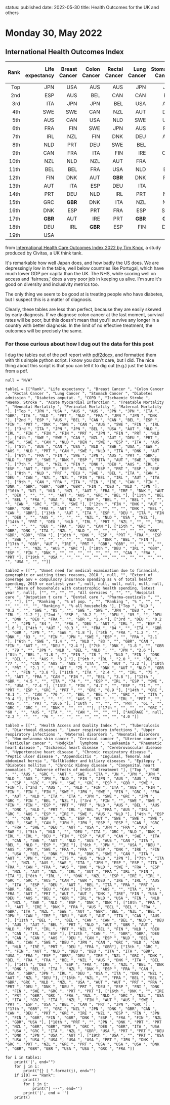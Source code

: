 status: published
date: 2022-05-30
title: Health Outcomes for the UK and others

# Monday 30, May 2022

## International Health Outcomes Index

|Rank | Life expectancy  | Breast Cancer  | Colon Cancer  | Rectal Cancer  | Lung Cancer  | Stomach Cancer  | Diabetes admission  | Diabetes amputat.  | COPD  | Ischaemic Stroke  | Haemo. Stroke  | Acute Myocardial Infarction  | Treatable Mortality  | Neonatal Mortality  | Perinatal Mortality  | Maternal Mortality  | 
| ---:| ---:| ---:| ---:| ---:| ---:| ---:| ---:| ---:| ---:| ---:| ---:| ---:| ---:| ---:| ---:| ---:|
|Top  | JPN  | USA  | AUS  | AUS  | JPN  | JPN  | ITA  | **GBR** | ITA  | NLD  | PRT  | NLD  | FRA  | JPN  | JPN  | DNK  | 
|2nd  | ESP  | AUS  | BEL  | CAN  | CAN  | BEL  | ESP  | FIN  | PRT  | DNK  | SWE  | CAN  | AUS  | SWE  | FIN  | IRL  | 
|3rd  | ITA  | JPN  | JPN  | BEL  | USA  | AUT  | NLD  | IRL  | FIN  | FIN  | FIN  | PRT  | JPN  | FIN  | PRT  | NLD  | 
|4th  | SWE  | SWE  | CAN  | NZL  | AUT  | DEU  | PRT  | SWE  | SWE  | CAN  | NLD  | DEN  | SWE  | ESP  | ITA  | AUS  | 
|5th  | AUS  | CAN  | USA  | NLD  | SWE  | USA  | SWE  | AUS  | NLD  | PRT  | CAN  | SWE  | NLD  | ITA  | DNK  | AUT  | 
|6th  | FRA  | FIN  | SWE  | JPN  | AUS  | PRT  | **GBR** | NLD  | ESP  | SWE  | DNK  | ESP  | ITA  | AUT  | SWE  | DEU  | 
|7th  | IRL  | NZL  | FIN  | DNK  | DEU  | AUS  | IRL  | ESP  | AUT  | ESP  | ESP  | NZL  | ESP  | PRT  | ESP  | ESP  | 
|8th  | NLD  | PRT  | DEU  | SWE  | BEL  | ITA  | CAN  | DEU  | CAN  | NZL  | NZL  | FIN  | BEL  | IRL  | AUT  | ITA  | 
|9th  | CAN  | FRA  | ITA  | FIN  | IRE  | CAN  | FIN  | DNK  | **GBR** | **GBR** | **GBR** | **GBR** | FIN  | DEU  | NLD  | JPN  | 
|10th  | NZL  | NLD  | NZL  | AUT  | FRA  | IRE  | DNK  | AUT  | DEU  |  |  |  | AUT  | AUS  | GRC  | BEL  | 
|11th  | BEL  | BEL  | FRA  | USA  | NLD  | ESP  | BEL  |  | BEL  |  |  |  | CAN  | GRC  | IRL  | SWE  | 
|12th  | FIN  | DNK  | AUT  | **GBR** | DNK  | FRA  | AUT  |  | DNK  |  |  |  | DNK  | BEL  | CAN  | **GBR** | 
|13th  | AUT  | ITA  | ESP  | DEU  | ITA  | FIN  | DEU  |  | AUS  |  |  |  | NZL  | NLD  | USA  | NZL  | 
|14th  | PRT  | DEU  | NLD  | IRL  | PRT  | NZL  |  |  | IRL  |  |  |  | DEU  | FRA  | DEU  | CAN  | 
|15th  | GRC  | **GBR** | DNK  | ITA  | NZL  | NLD  |  |  |  |  |  |  | **GBR** | **GBR** | **GBR** | FRA  | 
|16th  | DNK  | ESP  | PRT  | FRA  | ESP  | SWE  |  |  |  |  |  |  | USA  | DNK  | BEL  | FIN  | 
|17th  | **GBR** | AUT  | IRE  | PRT  | **GBR** | **GBR** |  |  |  |  |  |  |  | NZL  | AUS  | GRC  | 
|18th  | DEU  | IRL  | **GBR** | ESP  | FIN  | DNK  |  |  |  |  |  |  |  | CAN  | FRA  | PRT  | 
|19th  | USA  |  |  |  |  |  |  |  |  |  |  |  |  | USA  |  |  | 

from [International Health Care Outcomes Index 2022 by Tim Knox](https://www.civitas.org.uk/content/files/International-Health-Care-Outcomes-Index-FINAL.pdf), a study produced by Civitas, a UK think tank.

It's remarkable how well Japan does, and how badly the US does.
We are depressingly low in the table, well below countries like Portugal, which have much lower GDP per capita than the UK.
The NHS, while scoring well on access and 'fairness,' does a very poor job in keeping us alive. I'm sure it's good on diversity and inclusivity metrics too.

The only thing we seem to be good at is treating people who have diabetes, but I suspect this is a matter of diagnosis. 

Clearly, these tables are less than perfect, because they are easily skewed by early diagnosis. 
If we diagnose colon cancer at the last moment, survival rates will be poor, but this doesn't mean that you'll survive any longer in a country with better diagnosis. 
In the limit of no effective treatment, the outcomes will be precisely the same.

### For those curious about how I dug out the data for this post

I dug the tables out of the pdf report with [pdf2docx](https://github.com/dothinking/pdf2docx), and formatted them with this simple python script. I know you don't care, but I did.
The nice thing about this script is that you can tell it to dig out (e.g.) just the tables from a pdf.

````
null = "N/A"

table1 = [["Rank", "Life expectancy ", "Breast Cancer ", "Colon Cancer ", "Rectal Cancer ", "Lung Cancer ", "Stomach Cancer ", "Diabetes admission ", "Diabetes amputat. ", "COPD ", "Ischaemic Stroke ", "Haemo. Stroke ", "Acute Myocardial Infarction ", "Treatable Mortality ", "Neonatal Mortality ", "Perinatal Mortality ", "Maternal Mortality "], ["Top ", "JPN ", "USA ", "AUS ", "AUS ", "JPN ", "JPN ", "ITA ", "GBR", "ITA ", "NLD ", "PRT ", "NLD ", "FRA ", "JPN ", "JPN ", "DNK "], ["2nd ", "ESP ", "AUS ", "BEL ", "CAN ", "CAN ", "BEL ", "ESP ", "FIN ", "PRT ", "DNK ", "SWE ", "CAN ", "AUS ", "SWE ", "FIN ", "IRL "], ["3rd ", "ITA ", "JPN ", "JPN ", "BEL ", "USA ", "AUT ", "NLD ", "IRL ", "FIN ", "FIN ", "FIN ", "PRT ", "JPN ", "FIN ", "PRT ", "NLD "], ["4th ", "SWE ", "SWE ", "CAN ", "NZL ", "AUT ", "DEU ", "PRT ", "SWE ", "SWE ", "CAN ", "NLD ", "DEN ", "SWE ", "ESP ", "ITA ", "AUS "], ["5th ", "AUS ", "CAN ", "USA ", "NLD ", "SWE ", "USA ", "SWE ", "AUS ", "NLD ", "PRT ", "CAN ", "SWE ", "NLD ", "ITA ", "DNK ", "AUT "], ["6th ", "FRA ", "FIN ", "SWE ", "JPN ", "AUS ", "PRT ", "GBR", "NLD ", "ESP ", "SWE ", "DNK ", "ESP ", "ITA ", "AUT ", "SWE ", "DEU "], ["7th ", "IRL ", "NZL ", "FIN ", "DNK ", "DEU ", "AUS ", "IRL ", "ESP ", "AUT ", "ESP ", "ESP ", "NZL ", "ESP ", "PRT ", "ESP ", "ESP "], ["8th ", "NLD ", "PRT ", "DEU ", "SWE ", "BEL ", "ITA ", "CAN ", "DEU ", "CAN ", "NZL ", "NZL ", "FIN ", "BEL ", "IRL ", "AUT ", "ITA "], ["9th ", "CAN ", "FRA ", "ITA ", "FIN ", "IRE ", "CAN ", "FIN ", "DNK ", "GBR", "GBR", "GBR", "GBR", "FIN ", "DEU ", "NLD ", "JPN "], ["10th ", "NZL ", "NLD ", "NZL ", "AUT ", "FRA ", "IRE ", "DNK ", "AUT ", "DEU ", "", "", "", "AUT ", "AUS ", "GRC ", "BEL "], ["11th ", "BEL ", "BEL ", "FRA ", "USA ", "NLD ", "ESP ", "BEL ", "", "BEL ", "", "", "", "CAN ", "GRC ", "IRL ", "SWE "], ["12th ", "FIN ", "DNK ", "AUT ", "GBR", "DNK ", "FRA ", "AUT ", "", "DNK ", "", "", "", "DNK ", "BEL ", "CAN ", "GBR"], ["13th ", "AUT ", "ITA ", "ESP ", "DEU ", "ITA ", "FIN ", "DEU ", "", "AUS ", "", "", "", "NZL ", "NLD ", "USA ", "NZL "], ["14th ", "PRT ", "DEU ", "NLD ", "IRL ", "PRT ", "NZL ", "", "", "IRL ", "", "", "", "DEU ", "FRA ", "DEU ", "CAN "], ["15th ", "GRC ", "GBR", "DNK ", "ITA ", "NZL ", "NLD ", "", "", "", "", "", "", "GBR", "GBR", "GBR", "FRA "], ["16th ", "DNK ", "ESP ", "PRT ", "FRA ", "ESP ", "SWE ", "", "", "", "", "", "", "USA ", "DNK ", "BEL ", "FIN "], ["17th ", "GBR", "AUT ", "IRE ", "PRT ", "GBR", "GBR", "", "", "", "", "", "", "", "NZL ", "AUS ", "GRC "], ["18th ", "DEU ", "IRL ", "GBR", "ESP ", "FIN ", "DNK ", "", "", "", "", "", "", "", "CAN ", "FRA ", "PRT "], ["19th ", "USA ", "", "", "", "", "", "", "", "", "", "", "", "", "USA ", "", ""]]

table2 = [["", "Unmet need for medical examination due to financial, geographic or waiting times reasons, 2018 ", null, "", "Extent of coverage Gov + compulsory insurance spending as % of total health spending, 2019 or earliest year ", null, null, null, null, null, null, "", "Share of households with catastrophic health spending, latest year ", null], ["", "", "", "", "All services ", "", "", "Hospital care ", "Outpatien t care ", "Dental care ", "Pharma-ceuticals ", "", "", ""], ["", "Ranking ", "% of pop. ", "", "Ranking ", "% ", "", "", "", "", "", "", "Ranking ", "% all households "], ["Top ", "NLD ", "0.2 ", "", "SWE ", "85 ", "", "SWE ", "SWE ", "JPN ", "DEU ", "", "IRL ", "1.2 "], ["2nd ", "ESP ", "0.2 ", "", "DEU ", "85 ", "", "DEU ", "DNK ", "DEU ", "FRA ", "", "GBR ", "1.4 "], ["3rd ", "DEU ", "0.2 ", "", "JPN ", "84 ", "", "FRA ", "DEU ", "AUT ", "IRL ", "", "ESP ", "1.6 "], ["4th ", "AUT ", "0.3 ", "", "FRA ", "84 ", "", "ITA ", "GBR ", "GBR ", "JPN ", "", "SWE ", "1.8 "], ["5th ", "FRA ", "1.2 ", "", "DNK ", "83 ", "", "FIN ", "JPN ", "SWE ", "ESP ", "", "FRA ", "2.1 "], ["6th ", "SWE ", "1.4 ", "", "NLD ", "83 ", "", "GBR", "CAN ", "FIN ", "AUT ", "", "DEU ", "2.4 "], ["7th ", "DNK ", "1.8 ", "", "GBR ", "79 ", "", "JPN ", "NLD ", "BEL ", "NLD ", "", "JPN ", "2.6 "], ["8th ", "BEL ", "1.8 ", "", "FIN ", "78 ", "", "NLD ", "FIN ", "DNK ", "BEL ", "", "AUS ", "3.2 "], ["9th ", "IRL ", "2.0 ", "", "BEL ", "77 ", "", "CAN ", "AUS ", "AUS ", "ITA ", "", "AUT ", "3.2 "], ["10th ", "PRT ", "2.1 ", "", "AUT ", "75 ", "", "DNK ", "AUT ", "NLD ", "GBR ", "", "FIN ", "3.8 "], ["11th ", "ITA ", "2.4 ", "", "IRL ", "75 ", "", "AUT ", "FRA ", "CAN ", "FIN ", "", "BEL ", "3.8 "], ["12th ", "GBR ", "4.5 ", "", "ITA ", "74 ", "", "ESP ", "IRL ", "ESP ", "SWE ", "", "USA ", "7.4 "], ["13th ", "FIN ", "4.7 ", "", "ESP ", "71 ", "", "PRT ", "ESP ", "GRC ", "PRT ", "", "GRC ", "8.9 "], ["14th ", "GRC ", "8.1 ", "", "CAN ", "70 ", "", "BEL ", "BEL ", "", "GRC ", "", "ITA ", "9.4 "], ["15th ", "", "", "", "AUS ", "67 ", "", "IRL ", "PRT ", "", "AUS ", "", "PRT ", "10.6 "], ["16th ", "", "", "", "PRT ", "61 ", "", "GRC ", "GRC ", "", "DNK ", "", "", ""], ["17th ", "", "", "", "GRC ", "60 ", "", "AUS ", "ITA ", "", "CAN ", "", "", ""], ["AVERAGE ", null, "2.2 ", "", "", "76 ", "", "", "", "", "", "", "", "4.0 "]]

table3 = [["", "Health Access and Quality Index ", "", "Tuberculosis ", "Diarrhoeal diseases ", "Lower respiratory infections ", "Upper respiratory infections ", "Maternal disorders ", "Neonatal disorders ", "Non-melanoma skin cancer ", "Cervical cancer ", "Uterine cancer ", "Testicular cancer ", "Hodgkin’  lymphoma ", "Leukaemia ", "Rheumatic heart disease ", "Ischaemic heart disease ", "Cerebrovascular disease ", "Hypertensive heart disease ", "Chronic respiratory disease ", "Peptic ulcer disease ", "Appendicitis ", "Inguinal, femoral and abdominal hernia ", "Gallbladder and biliary diseases ", "Epilepsy ", "Diabetes mellitus ", "Chronic Kidney disease ", "Congenital heart anomalies ", "Adverse effects of medical treatment "], ["Top ", "SWE ", "", "AUS ", "GRC ", "AUT ", "SWE ", "ITA ", "JN ", "JPN ", "JPN ", "NLD ", "AUS ", "JPN ", "NLD ", "FIN ", "JPN ", "AUS ", "AUS ", "FIN ", "ESP ", "GRC ", "JPN ", "SWE ", "GRC ", "ESP ", "GBR ", "SWE ", "FIN "], ["2nd ", "AUS ", "", "NLD ", "FIN ", "ITA ", "AUS ", "FIN ", "FIN ", "FIN ", "FIN ", "SWE ", "JPN ", "SWE ", "FIN ", "GRC ", "FRA ", "AUT ", "NLD ", "ITA ", "ITA ", "JPN ", "SWE ", "GRC ", "JPN ", "GRC ", "FIN ", "BEL ", "NZL "], ["3rd ", "FIN ", "", "SWE ", "SWE ", "FIN ", "FIN ", "ESP ", "PRT ", "PRT ", "NLD ", "AUS ", "BEL ", "AUS ", "DNK ", "NLD ", "PRT ", "IRL ", "BEL ", "FRA ", "AUS ", "IRL ", "GRC ", "AUS ", "ESP ", "IRE ", "SWE ", "AUS ", "NLD "], ["4th ", "ESP ", "", "CAN ", "ESP ", "NZL ", "ESP ", "AUT ", "SWE ", "SWE ", "SWE ", "DEU ", "SWE ", "CAN ", "JPN ", "JPN ", "ESP ", "ESP ", "CAN ", "GRC ", "FRA ", "SWE ", "DEU ", "AUT ", "USA ", "JPN ", "FRA ", "AUT ", "SWE "], ["5th ", "NLD ", "", "DEU ", "ITA ", "GRC ", "NLD ", "DNK ", "IRL ", "IRL ", "DEU ", "FIN ", "ESP ", "AUT ", "CAN ", "SWE ", "ITA ", "CAN ", "SWE ", "AUT ", "NLD ", "AUS ", "AUS ", "CAN ", "ITA ", "BEL ", "NLD ", "ESP ", "IRE "], ["6th ", "JPN ", "", "USA ", "DEU ", "AUS ", "JPN ", "SWE ", "FRA ", "FRA ", "ESP ", "DNK ", "IRE ", "FIN ", "USA ", "BEL ", "DNK ", "FRA ", "DNK ", "SWE ", "CAN ", "ITA ", "AUT ", "JPN ", "CAN ", "ITS ", "AUS ", "NLD ", "JPN "], ["7th ", "ITA ", "", "NZL ", "AUS ", "SWE ", "ITA ", "JPN ", "ESP ", "ESP ", "ITA ", "FRA ", "CAN ", "FRA ", "AUS ", "DNK ", "NLD ", "SWE ", "FRA ", "ESP ", "NZL ", "AUT ", "NZL ", "IRL ", "AUT ", "FRA ", "IRL ", "FIN ", "ITA "], ["8th ", "IRL ", "", "DNK ", "NZL ", "ESP ", "IRE ", "IRL ", "GRC ", "GRC ", "AUS ", "CAN ", "GBR ", "DEU ", "IRE ", "IRL ", "AUS ", "ITA ", "ESP ", "DEU ", "AUT ", "BEL ", "ITA ", "FRA ", "PRT ", "GBR ", "BEL ", "DEU ", "CAN "], ["9th ", "AUS ", "", "ITA ", "JPN ", "FRA ", "AUT ", "PRT ", "AUT ", "AUT ", "DNK ", "IRE", "FIN ", "USA ", "DEU ", "AUS ", "BEL ", "GBR ", "IRL ", "NLD ", "USA ", "FIN ", "NLD ", "NZL ", "SWE ", "NLD ", "ESP ", "DNK ", "DNK "], ["10th ", "FRA ", "", "AUT ", "IRE ", "DNK ", "FRA ", "AUS ", "BEL ", "BEL ", "FRA ", "GBR", "ITA ", "NZL ", "SWE ", "AUT ", "GBR", "BEL ", "NZL ", "BEL ", "JPN ", "CAN ", "IRE ", "DEU ", "AUS ", "AUT ", "ITA ", "CAN ", "AUS "], ["11th ", "BEL ", "", "BEL ", "CAN ", "CAN ", "BEL ", "NLD ", "DEU ", "AUS ", "AUT ", "BEL ", "PRT ", "NLD ", "AUT ", "GBR ", "AUT ", "NLD ", "PRT ", "IRL ", "PRT ", "NZL ", "BEL ", "FIN ", "NLD ", "DEU ", "CAN ", "IRL ", "ESP "], ["12th ", "CAN ", "", "GBR", "GBR", "DEU ", "CAN ", "CAN ", "AUS ", "DEU ", "CAN ", "ESP ", "NLD ", "BEL ", "BEL ", "CAN ", "SWE ", "DEU ", "JPN ", "CAN ", "GRC ", "NLD ", "CAN ", "NLD ", "IRE ", "PRT ", "DEU ", "FRA ", "GBR"], ["13th ", "GRC ", "", "FIN ", "AUT ", "NLD ", "DEU ", "DEU ", "ITA ", "ITA ", "GBR", "USA ", "FRA ", "ESP ", "GBR", "DEU ", "IRE ", "NZL ", "GRC ", "DNK ", "BEL ", "FRA ", "FRA ", "BEL ", "NZL ", "AUS ", "DNK ", "ITA ", "BEL "], ["14th ", "DEU ", "", "ESP ", "FRA ", "IRE ", "NZL ", "BEL ", "DNK ", "DNK ", "BEL ", "ITA ", "NZL ", "DNK ", "ESP ", "FRA ", "CAN ", "USA ", "GBR", "JPN ", "IRL ", "DEU ", "USA ", "ITA ", "DNK ", "NZL ", "AUT ", "NZL ", "DEU "], ["15th ", "NZL ", "", "FRA ", "BEL ", "BEL ", "GBR", "GRC ", "NLD ", "NZL ", "USA ", "AUT ", "AUT ", "PRT ", "FRA ", "PRT ", "DEU ", "DNK ", "DEU ", "PRT ", "DEU ", "ESP ", "FNI ", "DNK ", "FIN ", "SWE ", "GRC ", "PRT ", "PRT "], ["16th ", "DNK ", "", "IRE ", "PRT ", "GBR", "GRC ", "FRA ", "NZL ", "NLD ", "GRC ", "NZL ", "USA ", "ITA ", "GRC ", "ITA ", "NZL ", "FIN ", "AUT ", "AUS ", "SWE ", "PRT ", "ESP ", "USA ", "BEL ", "CAN ", "PRT ", "JPN ", "GRC "], ["17th ", "GBR", "", "GRC ", "NZL ", "JPN ", "DNK ", "GBR", "CAN ", "CAN ", "DEU ", "PRT ", "GRC ", "IRE ", "NZL ", "ESP ", "FIN ", "JPN ", "FIN ", "GBR", "FIN ", "GBR", "DNK ", "ESP ", "FRA ", "FIN ", "NZL ", "GBR", "USA "], ["18th ", "PRT ", "", "JPN ", "DNK ", "PRT ", "PRT ", "NZL ", "GBR", "GBR", "SWE ", "GRC ", "DEU ", "GBR", "ITA ", "USA ", "USA ", "GRC ", "ITA ", "NZL ", "GBR", "USA ", "PRT ", "PRT ", "DEU ", "DNK ", "JPN ", "USA ", "AUT "], ["19th ", "USA ", "", "PRT ", "USA ", "USA ", "USA ", "USA ", "USA ", "USA ", "PRT ", "JPN ", "DNK ", "GRC ", "PRT ", "NZL ", "GRC ", "PRT ", "USA ", "USA ", "USA ", "DNK ", "GBR", "GBR", "GBR ", "USA ", "USA ", "GRC ", "FRA "]]

for i in table1:
    print('|', end="")
    for j in i:
        print("{} | ".format(j), end="")
    if i[0] == "Rank":
        print()
        for j in i:
            print("| ---", end='')
        print('|', end = '')
    print()
````